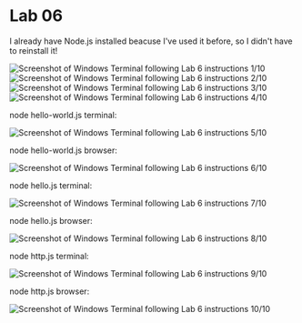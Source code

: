 # Lab 06
I already have Node.js installed beacuse I've used it before, so I didn't have to reinstall it!

![Screenshot of Windows Terminal following Lab 6 instructions 1/10](https://github.com/smGarc/CPE322/blob/main/Labs/Screenshots/Lab06-01.jpg)
![Screenshot of Windows Terminal following Lab 6 instructions 2/10](https://github.com/smGarc/CPE322/blob/main/Labs/Screenshots/Lab06-02.jpg)
![Screenshot of Windows Terminal following Lab 6 instructions 3/10](https://github.com/smGarc/CPE322/blob/main/Labs/Screenshots/Lab06-03.jpg)
![Screenshot of Windows Terminal following Lab 6 instructions 4/10](https://github.com/smGarc/CPE322/blob/main/Labs/Screenshots/Lab06-04.jpg)

node hello-world.js terminal:

![Screenshot of Windows Terminal following Lab 6 instructions 5/10](https://github.com/smGarc/CPE322/blob/main/Labs/Screenshots/Lab06-05.jpg)

node hello-world.js browser:

![Screenshot of Windows Terminal following Lab 6 instructions 6/10](https://github.com/smGarc/CPE322/blob/main/Labs/Screenshots/Lab06-05-1.jpg)

node hello.js terminal:

![Screenshot of Windows Terminal following Lab 6 instructions 7/10](https://github.com/smGarc/CPE322/blob/main/Labs/Screenshots/Lab06-06.jpg)

node hello.js browser:

![Screenshot of Windows Terminal following Lab 6 instructions 8/10](https://github.com/smGarc/CPE322/blob/main/Labs/Screenshots/Lab06-06-1.jpg)

node http.js terminal: 

![Screenshot of Windows Terminal following Lab 6 instructions 9/10](https://github.com/smGarc/CPE322/blob/main/Labs/Screenshots/Lab06-07.jpg)

node http.js browser: 

![Screenshot of Windows Terminal following Lab 6 instructions 10/10](https://github.com/smGarc/CPE322/blob/main/Labs/Screenshots/Lab06-07-1.jpg)
